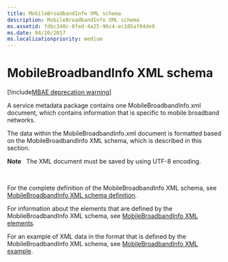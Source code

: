 ```yaml
---
title: MobileBroadbandInfo XML schema
description: MobileBroadbandInfo XML schema
ms.assetid: fdbc340c-8fed-4a25-96c4-ec185af04de9
ms.date: 04/20/2017
ms.localizationpriority: medium
---
```


# MobileBroadbandInfo XML schema

[!include[MBAE deprecation warning](mbae-deprecation-warning.md)]

A service metadata package contains one MobileBroadbandInfo.xml document, which contains information that is specific to mobile broadband networks.

The data within the MobileBroadbandInfo.xml document is formatted based on the MobileBroadbandInfo XML schema, which is described in this section.

**Note**  
The XML document must be saved by using UTF-8 encoding.

 

For the complete definition of the MobileBroadbandInfo XML schema, see [MobileBroadbandInfo XML schema definition](mobilebroadbandinfo-xml-schema-definition.md).

For information about the elements that are defined by the MobileBroadbandInfo XML schema, see [MobileBroadbandInfo XML elements](mobilebroadbandinfo-xml-elements.md).

For an example of XML data in the format that is defined by the MobileBroadbandInfo XML schema, see [MobileBroadbandInfo XML example](mobilebroadbandinfo-xml-example.md).

 

 





